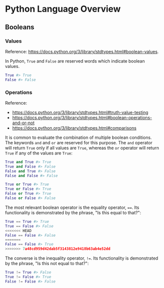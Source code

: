 # Python Language Overview

## Booleans

### Values

Reference: https://docs.python.org/3/library/stdtypes.html#boolean-values.

In Python, `True` and `False` are reserved words which indicate boolean values.

```python
True #> True
False #> False
```

### Operations

Reference:

  + https://docs.python.org/3/library/stdtypes.html#truth-value-testing
  + https://docs.python.org/3/library/stdtypes.html#boolean-operations-and-or-not
  + https://docs.python.org/3/library/stdtypes.html#comparisons

It is common to evaluate the combination of multiple boolean conditions. The keywords `and` and `or` are reserved for this purpose. The `and` operator will return `True` only if all values are `True`, whereas the `or` operator will return `True` if any of the values are `True`:

```python
True and True #> True
True and False #> False
False and True #> False
False and False #> False

True or True #> True
True or False #> True
False or True #> True
False or False #> False
```

The most relevant boolean operator is the equality operator, `==`. Its functionality is demonstrated by the phrase, "Is this equal to that?":

```python
True == True #> True
True == False #> False
<<<<<<< HEAD
False == False #> False
=======
False == False #> True
>>>>>>> 7a48cd959d42dab5f3143812e9418b63ab4e52dd
```

The converse is the inequality operator, `!=`. Its functionality is demonstrated by the phrase, "Is this not equal to that?":

```python
True != True #> False
True != False #> True
False != False #> False
```
